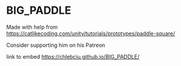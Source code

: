 # BIG_PADDLE

Made with help from https://catlikecoding.com/unity/tutorials/prototypes/paddle-square/

Consider supporting him on his Patreon

link to embed https://chlebciu.github.io/BIG_PADDLE/
